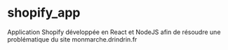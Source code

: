 # shopify_app
Application Shopify développée en React et NodeJS afin de résoudre une problématique du site monmarche.drindrin.fr
